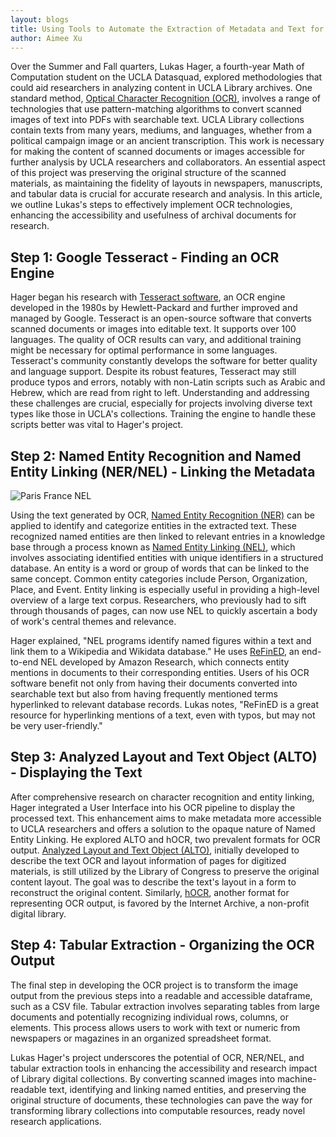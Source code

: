 ```yaml
---
layout: blogs
title: Using Tools to Automate the Extraction of Metadata and Text for Research
author: Aimee Xu
---
```


Over the Summer and Fall quarters, Lukas Hager, a fourth-year Math of Computation student on the UCLA Datasquad, explored methodologies that could aid researchers in analyzing content in UCLA Library archives. One standard method, [Optical Character Recognition (OCR)](https://en.wikipedia.org/wiki/Optical_character_recognition), involves a range of technologies that use pattern-matching algorithms to convert scanned images of text into PDFs with searchable text. UCLA Library collections contain texts from many years, mediums, and languages, whether from a political campaign image or an ancient transcription. This work is necessary for making the content of scanned documents or images accessible for further analysis by UCLA researchers and collaborators. An essential aspect of this project was preserving the original structure of the scanned materials, as maintaining the fidelity of layouts in newspapers, manuscripts, and tabular data is crucial for accurate research and analysis. In this article, we outline Lukas's steps to effectively implement OCR technologies, enhancing the accessibility and usefulness of archival documents for research.

## Step 1: Google Tesseract - Finding an OCR Engine

Hager began his research with [Tesseract software](https://en.wikipedia.org/wiki/Tesseract_(software)), an OCR engine developed in the 1980s by Hewlett-Packard and further improved and managed by Google. Tesseract is an open-source software that converts scanned documents or images into editable text. It supports over 100 languages. The quality of OCR results can vary, and additional training might be necessary for optimal performance in some languages. Tesseract's community constantly develops the software for better quality and language support. Despite its robust features, Tesseract may still produce typos and errors, notably with non-Latin scripts such as Arabic and Hebrew, which are read from right to left. Understanding and addressing these challenges are crucial, especially for projects involving diverse text types like those in UCLA's collections. Training the engine to handle these scripts better was vital to Hager's project.

## Step 2: Named Entity Recognition and Named Entity Linking (NER/NEL) - Linking the Metadata

![Paris France NEL](https://en.wikipedia.org/wiki/File:Entity_Linking_-_Short_Example.png)

Using the text generated by OCR, [Named Entity Recognition (NER)](https://en.wikipedia.org/wiki/Named-entity_recognition) can be applied to identify and categorize entities in the extracted text. These recognized named entities are then linked to relevant entries in a knowledge base through a process known as [Named Entity Linking (NEL)](https://en.wikipedia.org/wiki/Entity_linking), which involves associating identified entities with unique identifiers in a structured database. An entity is a word or group of words that can be linked to the same concept. Common entity categories include Person, Organization, Place, and Event. Entity linking is especially useful in providing a high-level overview of a large text corpus.  Researchers, who previously had to sift through thousands of pages, can now use NEL to quickly ascertain a body of work's central themes and relevance.

Hager explained, "NEL programs identify named figures within a text and link them to a Wikipedia and Wikidata database." He uses [ReFinED](https://www.amazon.science/publications/refined-an-efficient-zero-shot-capable-approach-to-end-to-end-entity-linking), an end-to-end NEL developed by Amazon Research, which connects entity mentions in documents to their corresponding entities. Users of his OCR software benefit not only from having their documents converted into searchable text but also from having frequently mentioned terms hyperlinked to relevant database records. Lukas notes, "ReFinED is a great resource for hyperlinking mentions of a text, even with typos, but may not be very user-friendly."

## Step 3: Analyzed Layout and Text Object (ALTO) - Displaying the Text

After comprehensive research on character recognition and entity linking, Hager integrated a User Interface into his OCR pipeline to display the processed text. This enhancement aims to make metadata more accessible to UCLA researchers and offers a solution to the opaque nature of Named Entity Linking. He explored ALTO and hOCR, two prevalent formats for OCR output. [Analyzed Layout and Text Object (ALTO)](https://loc.gov/standards/alto/techcenter/elementSet/index.html), initially developed to describe the text OCR and layout information of pages for digitized materials, is still utilized by the Library of Congress to preserve the original content layout.  The goal was to describe the text's layout in a form to reconstruct the original content. Similarly, [hOCR](https://archive.org/developers/ocr.html), another format for representing OCR output, is favored by the Internet Archive, a non-profit digital library.

## Step 4: Tabular Extraction - Organizing the OCR Output

The final step in developing the OCR project is to transform the image output from the previous steps into a readable and accessible dataframe, such as a CSV file. Tabular extraction involves separating tables from large documents and potentially recognizing individual rows, columns, or elements. This process allows users to work with text or numeric from newspapers or magazines in an organized spreadsheet format.

Lukas Hager's project underscores the potential of OCR, NER/NEL, and tabular extraction tools in enhancing the accessibility and research impact of Library digital collections. By converting scanned images into machine-readable text, identifying and linking named entities, and preserving the original structure of documents, these technologies can pave the way for transforming library collections into computable resources, ready novel research applications.